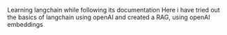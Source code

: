 Learning langchain while following its documentation
Here i have tried out the basics of langchain using openAI 
and created a RAG, using openAI embeddings
